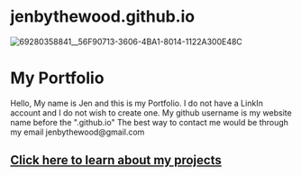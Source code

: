# jenbythewood.github.io

![69280358841__56F90713-3606-4BA1-8014-1122A300E48C](https://github.com/jenbythewood/jenbythewood.github.io/assets/145355065/731378ff-d9af-4ac6-9b35-720097803ecb)

<!DOCTYPE 
html>
<html lang="en">
    <head>
            <meta charset="UTF-8">
            <meta http-equiv="X-UA-Compatible" content="IE=edge">
            <meta name="viewport" content=""width-device-width, initial-scale="1.0">
            <link rel="stylesheet" href="style.css">
    </head>
    <body>
        <div class="container">
            <h1>My Portfolio</h1>
            <p>Hello, My name is Jen and this is my Portfolio. I do not have a LinkIn account and I do not wish to create one. My github username is my website name before the ".github.io" The best way to contact me would be through my email jenbythewood@gmail.com</p>
            <a href="./My Portfolio Projects.html"><h2>Click here to learn about my projects<h2></h2>
        </div>
    </body>
    </html>
